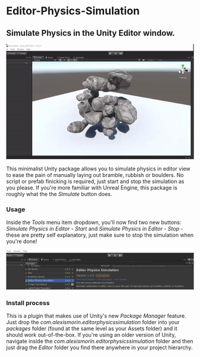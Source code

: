 # Editor-Physics-Simulation
## Simulate Physics in the Unity Editor window.

![header](images/gif.gif)

This minimalist Unity package allows you to simulate physics in editor view to ease the pain of manually laying out bramble, rubbish or boulders. No script or prefab finicking is required, just start and stop the simulation as you please. If you're more familiar with Unreal Engine, this package is roughly what the the *Simulate* button does.

### Usage
Inside the *Tools* menu item dropdown, you'll now find two new buttons: *Simulate Physics in Editor - Start* and *Simulate Physics in Editor - Stop* - these are pretty self explanatory, just make sure to stop the simulation when you're done!

![packman](images/packman.png)

### Install process
This is a plugin that makes use of Unity's new *Package Manager* feature. Just drop the *com.alexismorin.editorphysicssimulation* folder into your *packages* folder (found at the same level as your Assets folder) and it should work out-of-the-box. If you're using an older version of Unity, navigate inside the *com.alexismorin.editorphysicssimulation* folder and then just drag the *Editor* folder you find there anywhere in your project hierarchy.



